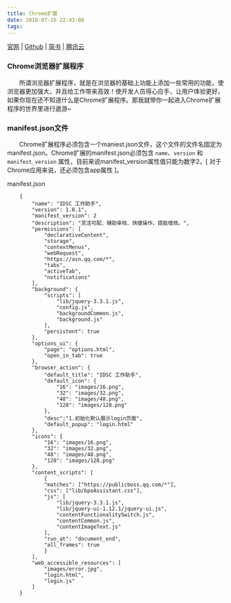 ```yaml
---
title: Chrome扩展
date: 2018-07-16 22:43:08
tags:
---
```


[官网](http://airbnb.io/lottie/) | [Github](https://github.com/airbnb/lottie/) | [简书](http://www.jianshu.com/p/9a2136ecbc7b/) | [腾讯云](https://www.qcloud.com/community/article/980116)

### Chrome浏览器扩展程序

&emsp;&emsp;所谓浏览器扩展程序，就是在浏览器的基础上功能上添加一些常用的功能，使浏览器更加强大，并且给工作带来高效！使开发人员得心应手，让用户体验更好。如果你现在还不知道什么是Chrome扩展程序。那我就带你一起进入Chrome扩展程序的世界里进行遨游~

### manifest.json文件

&emsp;&emsp;Chrome扩展程序必须包含一个maniest.json文件，这个文件的文件名固定为manifest.json。Chrome扩展的manifest.json必须包含 `name`、`version` 和 `manifest_version` 属性，目前来说manifest_version属性值只能为数字2，[ 对于Chrome应用来说，还必须包含app属性 ]。

manifest.json
```
    {
        "name": "IDSC 工作助手",
        "version": 1.0.1",
        "manifest_version": 2
        "description": "灵活可配、辅助审核、快捷操作、提能增效。",
        "permissions": [
            "declarativeContent",
            "storage",
            "contextMenus",
            "webRequest",
            "https://asn.qq.com/*",
            "tabs",
            "activeTab",
            "notifications"
        ],
        "background": {
            "scripts": [
                "lib/jquery-3.3.1.js",
                "config.js",
                "backgroundCommon.js",
                "background.js"
            ],
            "persistent": true
        },
        "options_ui": {
            "page": "options.html",
            "open_in_tab": true
        },
        "browser_action": {
            "default_title": "IDSC 工作助手",
            "default_icon": {
                "16": "images/16.png",
                "32": "images/32.png",
                "48": "images/48.png",
                "128": "images/128.png"
            },
            "desc":"1.初始化默认展示login页面",
            "default_popup": "login.html"
        },
        "icons": {
            "16": "images/16.png",
            "32": "images/32.png",
            "48": "images/48.png",
            "128": "images/128.png"
        },
        "content_scripts": [
            {
            "matches": ["https://publicboss.qq.com/*"],
            "css": ["lib/bpoAssistant.css"],
            "js": [
                "lib/jquery-3.3.1.js",
                "lib/jquery-ui-1.12.1/jquery-ui.js",
                "contentFunctionalitySwitch.js",
                "contentCommon.js",
                "contentImageText.js"
            ],
            "run_at": "document_end",
            "all_frames": true
            }
        ],
        "web_accessible_resources": [
            "images/error.jpg",
            "login.html",
            "login.js"
        ]
    }
```
